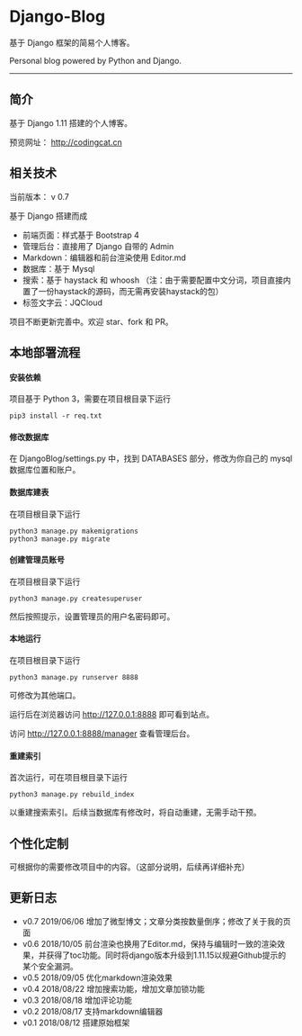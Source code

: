# Django-Blog

基于 Django 框架的简易个人博客。

Personal blog powered by Python and Django.

---

## 简介

基于 Django 1.11 搭建的个人博客。

预览网址： http://codingcat.cn

## 相关技术

当前版本： v 0.7

基于 Django 搭建而成
- 前端页面：样式基于 Bootstrap 4
- 管理后台：直接用了 Django 自带的 Admin
- Markdown：编辑器和前台渲染使用 Editor.md
- 数据库：基于 Mysql
- 搜索：基于 haystack 和 whoosh （注：由于需要配置中文分词，项目直接内置了一份haystack的源码，而无需再安装haystack的包）
- 标签文字云：JQCloud

项目不断更新完善中。欢迎 star、fork 和 PR。

## 本地部署流程

#### 安装依赖
项目基于 Python 3，需要在项目根目录下运行
```commandline
pip3 install -r req.txt
```

#### 修改数据库
在 DjangoBlog/settings.py 中，找到 DATABASES 部分，修改为你自己的 mysql 数据库位置和账户。


#### 数据库建表
在项目根目录下运行
```commandline
python3 manage.py makemigrations
python3 manage.py migrate
```

#### 创建管理员账号
在项目根目录下运行
```commandline
python3 manage.py createsuperuser
```
然后按照提示，设置管理员的用户名密码即可。

#### 本地运行
在项目根目录下运行
```commandline
python3 manage.py runserver 8888
```
可修改为其他端口。

运行后在浏览器访问 http://127.0.0.1:8888 即可看到站点。

访问 http://127.0.0.1:8888/manager 查看管理后台。

#### 重建索引
首次运行，可在项目根目录下运行
```commandline
python3 manage.py rebuild_index
```
以重建搜索索引。后续当数据库有修改时，将自动重建，无需手动干预。

## 个性化定制
可根据你的需要修改项目中的内容。（这部分说明，后续再详细补充）

## 更新日志 
- v0.7 2019/06/06 增加了微型博文；文章分类按数量倒序；修改了关于我的页面
- v0.6 2018/10/05 前台渲染也换用了Editor.md，保持与编辑时一致的渲染效果，并获得了toc功能。同时将django版本升级到1.11.15以规避Github提示的某个安全漏洞。
- v0.5 2018/09/05 优化markdown渲染效果
- v0.4 2018/08/22 增加搜索功能，增加文章加锁功能
- v0.3 2018/08/18 增加评论功能
- v0.2 2018/08/17 支持markdown编辑器
- v0.1 2018/08/12 搭建原始框架